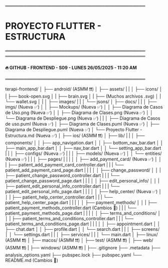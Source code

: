 ═════════════════════════════════════════════
# PROYECTO FLUTTER - ESTRUCTURA
═════════════════════════════════════════════
═════════════════════════════════════════════
#### 🔥 GITHUB - FRONTEND - S09 - LUNES 26/05/2025 - 11:20 AM
═════════════════════════════════════════════

terapi-frontend/
│
├── android/ (ASMM ❗❗)
│
├── assets/
|   |
│   ├── icons/
│   |   ├── book-open.svg
│   |   ├── brain.svg
│   |   ├── (Muchos archivos .svg)
│   |   └── wallet.svg
│   |
│   ├── images/
|   |
│   └── jsons/
│
├── docs/
|   |
│   ├── imgs/ (Nueva ✅)
│   │   ├── Mockups/ (Nueva ✅)
│   │   ├── Diagrama de Casos de Uso.png (Nueva ✅)
│   │   ├── Diagrama de Clases.png (Nueva ✅)
│   │   └── Diagrama de Despliegue.png  (Nueva ✅)
|   |
│   ├── Diagrama de Casos de uso.puml (Nueva ✅)
│   ├── Diagrama de Clases.puml (Nueva ✅)
│   ├── Diagrama de Despliegue.puml (Nueva ✅)
│   └── Proyecto Flutter - Estructura.md (Nueva ✅)
│
├── ios/ (ASMM ❗❗)
│
├── lib/
|   |
│   ├── components/
│   │   ├── app_navigation.dart
│   │   ├── bottom_nav_bar.dart
│   │   ├── main_app_bar.dart
│   │   ├── nav_bar.dart
│   │   └── setting_app_bar.dart
|   |
│   ├── configs/ (Nueva ✅)
|   |
│   ├── models/ (Nueva ✅)
│   │   └── entities/ (Nueva ✅)
|   |
│   ├── pages/
|   |   |
│   │   ├── add_payment_card/ (Nueva ✅)
│   │   |   ├── patient_add_payment_card_controller.dart
|   |   |   └── patient_add_payment_card_page.dart
|   |   |
│   │   ├── change_password/
│   │   |   ├── patient_change_password_controller.dart
|   |   |   └── patient_change_password_page.dart
|   |   |
│   │   ├── edit_personal_info/
│   │   |   ├── patient_edit_personal_info_controller.dart
|   |   |   └── patient_edit_personal_info_page.dart
|   |   |
│   │   ├── help_center/ (Nueva ✅)
│   │   |   ├── patient_help_center_controller.dart
|   |   |   └── patient_help_center_page.dart
|   |   |
│   │   ├── payment_methods/
│   │   |   ├── patient_payment_methods_controller.dart (Cambios 🐯)
|   |   |   └── patient_payment_methods_page.dart
|   |   |
│   │   ├── terms_and_conditions/
│   │   |   ├── patient_terms_and_conditions_controller.dart
|   |   |   └── patient_terms_and_conditions_page.dart
|   |   |
│   │   ├── appointment.dart
│   │   ├── chat.dart
│   │   ├── profile.dart
│   │   └── search.dart
|   |
│   ├── screens/
│   │   └── settings.dart
|   |
│   ├── services/
|   |
│   └── main.dart
│
├── linux/ (ASMM ❗❗)
│
├── macos/ (ASMM ❗❗)
│
├── test/ (ASMM ❗❗)
│
├── web/ (ASMM ❗❗)
|
├── windows/ (ASMM ❗❗)
|
├── .gitignore
├── .metadata
├── analysis_options.yaml
├── pubspec.lock
├── pubspec.yaml
└── README.md (Cambios 🐯)
